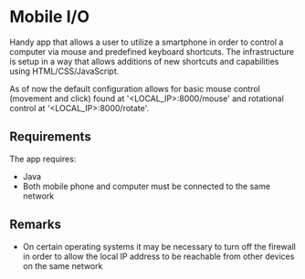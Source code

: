 Mobile I/O
============
Handy app that allows a user to utilize a smartphone in order to control a computer via mouse and predefined keyboard shortcuts. The infrastructure is setup in a way that allows additions of new shortcuts and capabilities using HTML/CSS/JavaScript.

As of now the default configuration allows for basic mouse control (movement and click) found at '<LOCAL_IP>:8000/mouse' and rotational control at '<LOCAL_IP>:8000/rotate'.

## Requirements ##
The app requires:
- Java 
- Both mobile phone and computer must be connected to the same network

## Remarks ##
- On certain operating systems it may be necessary to turn off the firewall in order to allow the local IP address to be reachable from other devices on the same network

